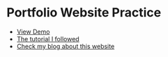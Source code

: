# Portfolio Website Practice

- [View Demo](https://mia-portfolio-website-practice.vercel.app/)
- [The tutorial I followed](https://youtu.be/dLDn_k8GmaU?si=o144PnbALzzQw5M1)
- [Check my blog about this website](https://cuttontail.blog/blog/what-i-learned-after-developing-a-portfolio-website/)